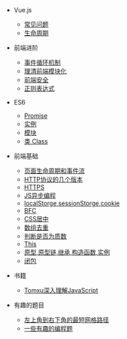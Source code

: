 * Vue.js

  * [常见问题](vuejs/problems)
  * [生命周期](vuejs/lifecycle)

* 前端进阶

  * [事件循环机制](advanced/event-loop)
  * [理清前端模块化](advanced/clear-front-end-modular)
  * [前端安全](advanced/fe-security)
  * [正则表达式](advanced/regular-expression)

* ES6

  * [Promise](es6/promise)
  * [实例](es6/example)
  * [模块](es6/module)
  * [类 Class](es6/class)

* 前端基础

  * [页面生命周期和事件流](base/page-event-flow)
  * [HTTP协议的几个版本](base/http-version)
  * [HTTPS](base/https)
  * [JS异步编程](base/js-asynchronous-programming)
  * [localStorge,sessionStorge,cookie](base/storage)
  * [BFC](base/bfc)
  * [CSS居中](base/center)
  * [数组去重](base/array-deduplication)
  * [判断是否为质数](base/isprime)
  * [This](base/this)
  * [原型,原型链,继承,构造函数,实例](base/prototype)
  * [闭包](base/closure)

* 书籍

  * [Tomxu深入理解JavaScript](book/tomxu-javascript)


* 有趣的题目

  * [左上角到右下角的最短网格路径](interesting/shortest-way-in-grid)
  * [一些有趣的编程题](interesting/interesting)